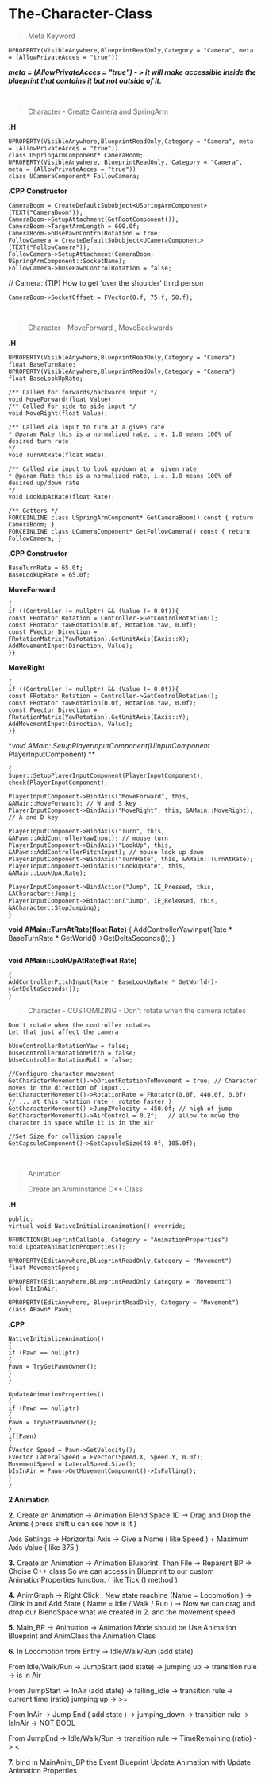 # The-Character-Class

> Meta Keyword
> 
```
UPROPERTY(VisibleAnywhere,BlueprintReadOnly,Category = "Camera", meta = (AllowPrivateAcces = "true"))
```
***meta = (AllowPrivateAcces = "true") - > it will make accessible inside the blueprint that contains it but not outside of it.***

&nbsp;

> Character - Create Camera and SpringArm
> 
**.H**
```
UPROPERTY(VisibleAnywhere,BlueprintReadOnly,Category = "Camera", meta = (AllowPrivateAcces = "true"))
class USpringArmComponent* CameraBoom;
UPROPERTY(VisibleAnywhere, BlueprintReadOnly, Category = "Camera", meta = (AllowPrivateAcces = "true"))
class UCameraComponent* FollowCamera;
```
**.CPP** 
**Constructor**
```
CameraBoom = CreateDefaultSubobject<USpringArmComponent>(TEXT("CameraBoom"));
CameraBoom->SetupAttachment(GetRootComponent());
CameraBoom->TargetArmLength = 600.0f; 
CameraBoom->bUsePawnControlRotation = true; 
FollowCamera = CreateDefaultSubobject<UCameraComponent>(TEXT("FollowCamera"));
FollowCamera->SetupAttachment(CameraBoom, USpringArmComponent::SocketName);
FollowCamera->bUsePawnControlRotation = false;
```
// Camera: (TIP) How to get 'over the shoulder' third person
```
CameraBoom->SocketOffset = FVector(0.f, 75.f, 50.f);
```
&nbsp;

> Character - MoveForward , MoveBackwards
> 

**.H**
```
UPROPERTY(VisibleAnywhere,BlueprintReadOnly,Category = "Camera")
float BaseTurnRate;
UPROPERTY(VisibleAnywhere,BlueprintReadOnly,Category = "Camera")
float BaseLookUpRate;

/** Called for forwards/backwards input */
void MoveForward(float Value);
/** Called for side to side input */
void MoveRight(float Value);
 
/** Called via input to turn at a given rate 
* @param Rate this is a normalized rate, i.e. 1.0 means 100% of desired turn rate
*/
void TurnAtRate(float Rate);
 
/** Called via input to look up/down at a  given rate
* @param Rate this is a normalized rate, i.e. 1.0 means 100% of desired up/down rate
*/
void LookUpAtRate(float Rate);
 
/** Getters */
FORCEINLINE class USpringArmComponent* GetCameraBoom() const { return CameraBoom; }
FORCEINLINE class UCameraComponent* GetFollowCamera() const { return FollowCamera; }
```
**.CPP** 
**Constructor**
```
BaseTurnRate = 65.0f;
BaseLookUpRate = 65.0f;
 ```
**MoveForward**
```
{
if ((Controller != nullptr) && (Value != 0.0f)){
const FRotator Rotation = Controller->GetControlRotation();
const FRotator YawRotation(0.0f, Rotation.Yaw, 0.0f);
const FVector Direction = FRotationMatrix(YawRotation).GetUnitAxis(EAxis::X); 
AddMovementInput(Direction, Value);
}}
```
**MoveRight**
```
{
if ((Controller != nullptr) && (Value != 0.0f)){
const FRotator Rotation = Controller->GetControlRotation();
const FRotator YawRotation(0.0f, Rotation.Yaw, 0.0f);
const FVector Direction = FRotationMatrix(YawRotation).GetUnitAxis(EAxis::Y); 
AddMovementInput(Direction, Value);
}}
```
**void AMain::SetupPlayerInputComponent(UInputComponent* PlayerInputComponent) **
```
{
Super::SetupPlayerInputComponent(PlayerInputComponent);
check(PlayerInputComponent);
 
PlayerInputComponent->BindAxis("MoveForward", this, &AMain::MoveForward); // W and S key 
PlayerInputComponent->BindAxis("MoveRight", this, &AMain::MoveRight); // A and D key 
 
PlayerInputComponent->BindAxis("Turn", this, &APawn::AddControllerYawInput); // mouse turn
PlayerInputComponent->BindAxis("LookUp", this, &APawn::AddControllerPitchInput); // mouse look up down
PlayerInputComponent->BindAxis("TurnRate", this, &AMain::TurnAtRate);
PlayerInputComponent->BindAxis("LookUpRate", this, &AMain::LookUpAtRate);
 
PlayerInputComponent->BindAction("Jump", IE_Pressed, this, &ACharacter::Jump);
PlayerInputComponent->BindAction("Jump", IE_Released, this, &ACharacter::StopJumping);
}
```
**void AMain::TurnAtRate(float Rate)**
{
AddControllerYawInput(Rate * BaseTurnRate * GetWorld()->GetDeltaSeconds());
}
 ```
 ```
**void AMain::LookUpAtRate(float Rate)**
 ```
{
AddControllerPitchInput(Rate * BaseLookUpRate * GetWorld()->GetDeltaSeconds());
}
 ```

> Character - CUSTOMIZING - Don't rotate when the camera rotates
> 

 ```
Don't rotate when the controller rotates
Let that just affect the camera

bUseControllerRotationYaw = false;
bUseControllerRotationPitch = false;
bUseControllerRotationRoll = false;

//Configure character movement 
GetCharacterMovement()->bOrientRotationToMovement = true; // Character moves in the direction of input...
GetCharacterMovement()->RotationRate = FRotator(0.0f, 440.0f, 0.0f); // ... at this rotation rate ( rotate faster )
GetCharacterMovement()->JumpZVelocity = 450.0f; // high of jump
GetCharacterMovement()->AirControl = 0.2f;   // allow to move the character in space while it is in the air

//Set Size for collision capsule 
GetCapsuleComponent()->SetCapsuleSize(48.0f, 105.0f);
```

&nbsp;

> Animation
> 
> Create an AnimInstance C++ Class
> 
**.H**
```
public:
virtual void NativeInitializeAnimation() override;
 
UFUNCTION(BlueprintCallable, Category = "AnimationProperties")
void UpdateAnimationProperties();
 
UPROPERTY(EditAnywhere,BlueprintReadOnly,Category = "Movement")
float MovementSpeed;
	
UPROPERTY(EditAnywhere,BlueprintReadOnly,Category = "Movement")
bool bIsInAir;
 
UPROPERTY(EditAnywhere, BlueprintReadOnly, Category = "Movement")
class APawn* Pawn;
```
**.CPP**
```
NativeInitializeAnimation()
{
if (Pawn == nullptr)
{
Pawn = TryGetPawnOwner();
}
}

UpdateAnimationProperties()
{
if (Pawn == nullptr)
{
Pawn = TryGetPawnOwner();
}
if(Pawn)
{
FVector Speed = Pawn->GetVelocity();
FVector LateralSpeed = FVector(Speed.X, Speed.Y, 0.0f);
MovementSpeed = LateralSpeed.Size();
bIsInAir = Pawn->GetMovementComponent()->IsFalling();
}
}
```

**2 Animation**

**2.** Create an Animation -> Animation Blend Space 1D -> Drag and Drop the Anims ( press shift u can see how is it )

Axis Settings -> Horizontal Axis -> Give a Name ( like Speed ) + Maximum Axis Value ( like 375 )


**3.** Create an Animation -> Animation Blueprint. Than File -> Reparent BP -> Choise C++ class.So we can access in Blueprint to our custom AnimationProperties function. ( like Tick () method )


**4.** AnimGraph -> Right Click , New state machine (Name = Locomotion ) -> Clink in and Add State ( Name = Idle / Walk / Run ) -> Now we can drag and drop our BlendSpace what we created in 2. and the movement speed.


**5.** Main_BP -> Animation -> Animation Mode should be Use Animation Blueprint and AnimClass the Animation Class


**6.**
In Locomotion from Entry -> Idle/Walk/Run (add state)

From Idle/Walk/Run -> JumpStart (add state) -> jumping up -> transition rule -> is in Air

From JumpStart -> InAir (add state) -> falling_idle -> transition rule -> current time (ratio) jumping up -> >=

From InAir -> Jump End ( add state ) -> jumping_down -> transition rule -> IsInAir -> NOT BOOL 

From JumpEnd -> Idle/Walk/Run -> transition rule -> TimeRemaining (ratio) -> <


**7.** bind in MainAnim_BP the Event Blueprint Update Animation with Update Animation Properties






